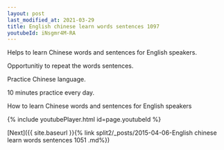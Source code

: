 ```yaml
---
layout: post
last_modified_at: 2021-03-29
title: English chinese learn words sentences 1097 
youtubeId: iNsgmr4M-RA
---
```

 
 
Helps to learn Chinese words and sentences for English speakers.

Opportunitiy to repeat the words sentences. 

Practice Chinese language. 
 
10 minutes practice every day. 
 
How to learn Chinese words and sentences for English speakers 
 
{% include youtubePlayer.html id=page.youtubeId %}
 
 
[Next]({{ site.baseurl }}{% link  split2/_posts/2015-04-06-English chinese learn words sentences 1051 .md%})
 
